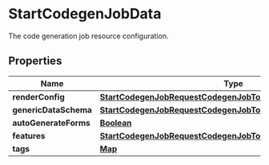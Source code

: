 

# StartCodegenJobData

The code generation job resource configuration.

## Properties

| Name | Type | Description | Notes |
|------------ | ------------- | ------------- | -------------|
|**renderConfig** | [**StartCodegenJobRequestCodegenJobToCreateRenderConfig**](StartCodegenJobRequestCodegenJobToCreateRenderConfig.md) |  |  |
|**genericDataSchema** | [**StartCodegenJobRequestCodegenJobToCreateGenericDataSchema**](StartCodegenJobRequestCodegenJobToCreateGenericDataSchema.md) |  |  [optional] |
|**autoGenerateForms** | [**Boolean**](Boolean.md) |  |  [optional] |
|**features** | [**StartCodegenJobRequestCodegenJobToCreateFeatures**](StartCodegenJobRequestCodegenJobToCreateFeatures.md) |  |  [optional] |
|**tags** | [**Map**](Map.md) |  |  [optional] |



